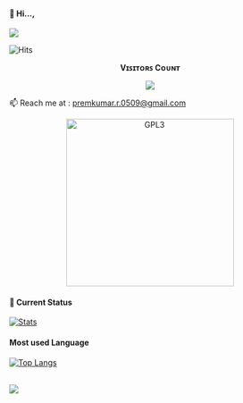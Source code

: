 #### 👋 Hi..., 

<img src="https://badgen.net/badge/TheyCallMe/HappyBoy/FF33FF?icon=awesome&labelColor=0080FF"></a> 

 ![Hits](https://hits.seeyoufarm.com/api/count/incr/badge.svg?url=https://github.com/HappyBoy0500/)
<br><p align="center"><b>Vɪꜱɪᴛᴏʀꜱ Cᴏᴜɴᴛ</b></p>  
<p align="center"><img align="center" src="https://profile-counter.glitch.me/{HappyBoy05}/count.svg" /></p> 


📫 Reach me at : premkumar.r.0509@gmail.com

<p align="center">
    <a href="https://t.me/HappyBoy59">
        <img alt="GPL3" src ="https://raw.githubusercontent.com/mayankchaudhary26/Cool-Readme-ideas/master/data/octocat/daftpunktocat-guy.gif" width="300" height="300"/>
    </a>
</p>

#### 🔰 Current Status

[![Stats](https://github-readme-stats.vercel.app/api?username=HappyBoy0509&hide=prs&count_private=true&show_icons=true&theme=algolia)](https://github.com/anuraghazra/github-readme-stats)


#### Most used Language 

[![Top Langs](https://github-readme-stats.vercel.app/api/top-langs/?username=HappyBoy05&layout=compact)](https://github.com/HappyBoy0509)
<br />
<br />


  <a href="https://github.com/HappyBoy0509">
    <img src="https://github-readme-streak-stats.herokuapp.com/?user=HappyBoy0509#version3"/>
  </a>
